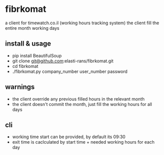 # fibrkomat

a client for timewatch.co.il (working hours tracking system)
the client fill the entire month working days

## install & usage
- pip install BeautifulSoup
- git clone git@github.com:elasti-rans/fibrkomat.git
- cd fibrkomat
- ./fibrkomat.py company_number user_number password

## warnings
- the client override any previous filled hours in the relevant month
- the client doesn't commit the month, just fill the working hours for all days

## cli
- working time start can be provided, by default its 09:30
- exit time is caclculated by start time + needed working hours for each day
